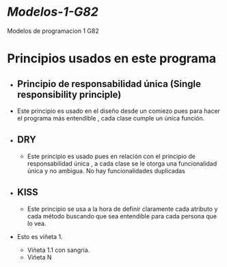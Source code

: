 # *Modelos-1-G82*
Modelos de programacion 1 G82

# Principios usados en este programa

- ## Principio de responsabilidad única (Single responsibility principle)
 - Este principio es usado en el diseño desde un comiezo pues para hacer el programa más entendible , cada clase cumple un única función.

- ## DRY 
  - Este principio es usado pues en relación con el principio de responsabilidad única , a cada clase se le otorga una funcionalidad única y no ambigua. No hay funcionalidades duplicadas

- ## KISS
  - Este principio se usa a la hora de definir claramente cada atributo y cada método buscando que sea entendible para cada persona que lo vea.

- Esto es viñeta 1.
  - Viñeta 1.1 con sangria.
  - Viñeta N
